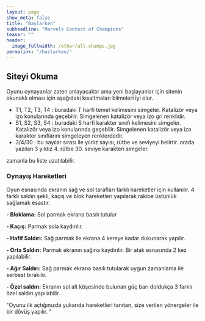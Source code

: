 ```yaml
---
layout: page
show_meta: false
title: "Başlarken"
subheadline: "Marvels Contest of Champions"
teaser: ""
header:
  image_fullwidth: /other/all-champs.jpg
permalink: "/baslarken/"
---
```

## Siteyi Okuma

Oyunu oynayanlar zaten anlayacaktır ama yeni başlayanlar için sitenin okunaklı olması için aşağıdaki kısaltmaları bilmeleri iyi olur.

- T1, T2, T3, T4 : buradaki T harfi temel kelimesini simgeler. Katalizör veya izo konularında geçebilir. Simgelenen katalizör veya izo gri renklidir. 
- S1, S2, S3, S4 : buradaki S harfi karakter sınıfı kelimesini simgeler. Katalizör veya izo konularında geçebilir. Simgelenen katalizör veya izo karakter sınıflarını simgeleyen renklerdedir.
- 3/4/30 : bu sayılar sırası ile yıldız sayısı, rütbe ve seviyeyi belirtir. orada yazılan  3 yıldız 4. rütbe 30. seviye karakteri simgeler.

zamanla bu liste uzatılabilir.

### Oynayış Hareketleri
Oyun esnasında ekranın sağ ve sol tarafları farklı hareketler için kullanılır.
4 farklı saldırı şekli, kaçış ve blok hareketleri yapılarak rakibe üstünlük sağlamak esastır.

<strong>- Bloklama:</strong>         Sol parmak ekrana basılı tutulur

<strong>- Kaçış:</strong>            Parmak sola kaydırılır.

<strong>- Hafif Saldırı:</strong>    Sağ parmak ile ekrana 4 kereye kadar dukunarak yapılır.

<strong>- Orta Saldırı:</strong>     Parmak ekranın sağına kaydırılır. Bir atak esnasında 2 kez yapılabilir.

<strong>- Ağır Saldırı:</strong>     Sağ parmak ekrana basılı tutularak uygun zamanlama ile serbest bırakılır.

<strong>- Özel saldırı:</strong>     Ekranın sol alt köşesinde bulunan güç barı doldukça 3 farklı özel saldırı yapılabilir.


"Oyunu ilk açtığınızda yukarıda hareketleri tanıtan, size verilen yönergeler ile bir dövüş yapılır. "
